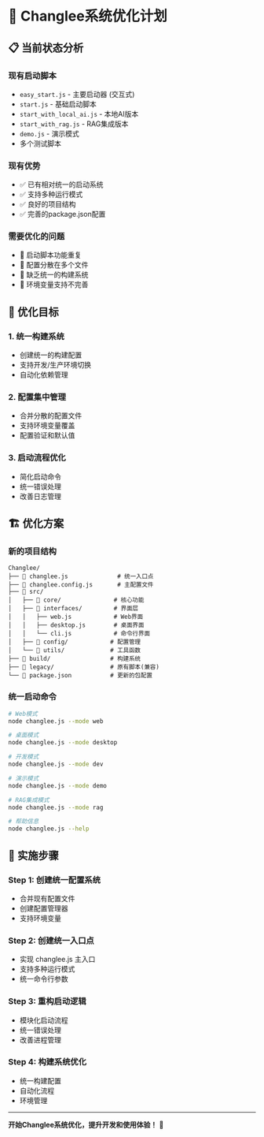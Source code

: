 # 🎵 Changlee系统优化计划

## 📋 当前状态分析

### 现有启动脚本
- `easy_start.js` - 主要启动器 (交互式)
- `start.js` - 基础启动脚本
- `start_with_local_ai.js` - 本地AI版本
- `start_with_rag.js` - RAG集成版本
- `demo.js` - 演示模式
- 多个测试脚本

### 现有优势
- ✅ 已有相对统一的启动系统
- ✅ 支持多种运行模式
- ✅ 良好的项目结构
- ✅ 完善的package.json配置

### 需要优化的问题
- 🔧 启动脚本功能重复
- 🔧 配置分散在多个文件
- 🔧 缺乏统一的构建系统
- 🔧 环境变量支持不完善

## 🎯 优化目标

### 1. 统一构建系统
- 创建统一的构建配置
- 支持开发/生产环境切换
- 自动化依赖管理

### 2. 配置集中管理
- 合并分散的配置文件
- 支持环境变量覆盖
- 配置验证和默认值

### 3. 启动流程优化
- 简化启动命令
- 统一错误处理
- 改善日志管理

## 🏗️ 优化方案

### 新的项目结构
```
Changlee/
├── 📄 changlee.js              # 统一入口点
├── 📄 changlee.config.js       # 主配置文件
├── 📁 src/
│   ├── 📁 core/               # 核心功能
│   ├── 📁 interfaces/         # 界面层
│   │   ├── web.js            # Web界面
│   │   ├── desktop.js        # 桌面界面
│   │   └── cli.js            # 命令行界面
│   ├── 📁 config/            # 配置管理
│   └── 📁 utils/             # 工具函数
├── 📁 build/                 # 构建系统
├── 📁 legacy/                # 原有脚本(兼容)
└── 📄 package.json           # 更新的包配置
```

### 统一启动命令
```bash
# Web模式
node changlee.js --mode web

# 桌面模式  
node changlee.js --mode desktop

# 开发模式
node changlee.js --mode dev

# 演示模式
node changlee.js --mode demo

# RAG集成模式
node changlee.js --mode rag

# 帮助信息
node changlee.js --help
```

## 🔧 实施步骤

### Step 1: 创建统一配置系统
- 合并现有配置文件
- 创建配置管理器
- 支持环境变量

### Step 2: 创建统一入口点
- 实现 changlee.js 主入口
- 支持多种运行模式
- 统一命令行参数

### Step 3: 重构启动逻辑
- 模块化启动流程
- 统一错误处理
- 改善进程管理

### Step 4: 构建系统优化
- 统一构建配置
- 自动化流程
- 环境管理

---

**开始Changlee系统优化，提升开发和使用体验！** 🚀